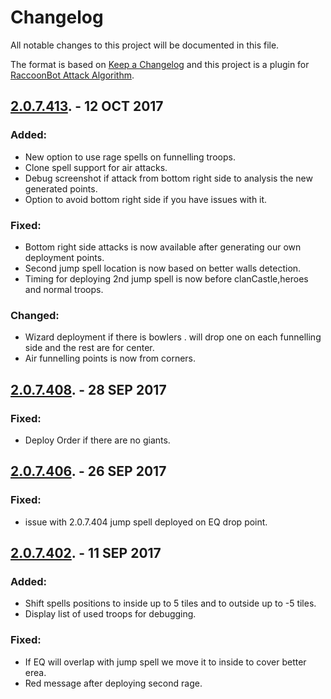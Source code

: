 # Changelog
All notable changes to this project will be documented in this file.

The format is based on [Keep a Changelog](http://keepachangelog.com/en/1.0.0/)
and this project is a plugin for [RaccoonBot Attack Algorithm](https://www.raccoonbot.com/forum/topic/24589-all-in-one-push-deploy/).

## [2.0.7.413](https://github.com/cobratst/GoblinKnifeDeployAddon/raw/master/AllInOnePushDeploy_2.0.7.413.zip). - 12 OCT 2017
### Added:
- New option to use rage spells on funnelling troops.
- Clone spell support for air attacks.
- Debug screenshot if attack from bottom right side to analysis the new generated points.
- Option to avoid bottom right side if you have issues with it.
### Fixed:
- Bottom right side attacks is now available after generating our own deployment points.
- Second jump spell location is now based on better walls detection.
- Timing for deploying 2nd jump spell is now before clanCastle,heroes and normal troops.
### Changed:
- Wizard deployment if there is bowlers . will drop one on each funnelling side and the rest are for center.
- Air funnelling points is now from corners.

## [2.0.7.408](https://github.com/cobratst/GoblinKnifeDeployAddon/raw/master/AllInonePushDeploy_2.0.7.408.zip). - 28 SEP 2017
### Fixed:
- Deploy Order if there are no giants.

## [2.0.7.406](https://github.com/cobratst/GoblinKnifeDeployAddon/raw/master/AllInonePushDeploy_2.0.7.406.zip). - 26 SEP 2017
### Fixed:
- issue with 2.0.7.404 jump spell deployed on EQ drop point.

## [2.0.7.402](https://github.com/cobratst/GoblinKnifeDeployAddon/raw/master/AllInOnPushDeploy_2.0.7.402.zip). - 11 SEP 2017
### Added:
- Shift spells positions to inside up to 5 tiles and to outside up to -5 tiles.
- Display list of used troops for debugging.
### Fixed:
- If EQ will overlap with jump spell we move it to inside to cover better erea.
- Red message after deploying second rage.
